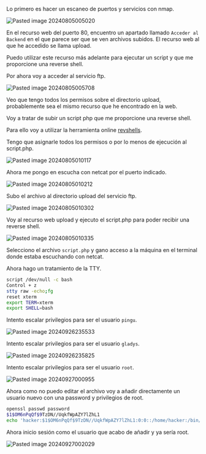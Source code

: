 Lo primero es hacer un escaneo de puertos y servicios con nmap.

![Pasted image 20240805005020](https://github.com/user-attachments/assets/6b27b20c-1db1-48b2-8f31-e68e3d0696ff)

En el recurso web del puerto 80, encuentro un apartado llamado `Acceder al Backend` en el que parece ser que se ven archivos subidos. El recurso web al que he accedido se llama upload.

Puedo utilizar este recurso más adelante para ejecutar un script y que me proporcione una reverse shell.

Por ahora voy a acceder al servicio ftp.

![Pasted image 20240805005708](https://github.com/user-attachments/assets/447b3f49-af59-4b11-a4f0-4a70e414f1b5)

Veo que tengo todos los permisos sobre el directorio upload, probablemente sea el mismo recurso que he encontrado en la web.

Voy a tratar de subir un script php que me proporcione una reverse shell.

Para ello voy a utilizar la herramienta online [revshells](https://www.revshells.com/).

Tengo que asignarle todos los permisos o por lo menos de ejecución al script.php.

![Pasted image 20240805010117](https://github.com/user-attachments/assets/7ae1fc4b-b71b-4bb6-9dcf-1e315b1d237a)

Ahora me pongo en escucha con netcat por el puerto indicado.

![Pasted image 20240805010212](https://github.com/user-attachments/assets/589b836a-033d-43b2-a1f7-9196e16ff05e)

Subo el archivo al directorio upload del servicio ftp.

![Pasted image 20240805010302](https://github.com/user-attachments/assets/1d0a37ad-eec7-486a-bded-8973cef9ebdb)

Voy al recurso web upload y ejecuto el script.php para poder recibir una reverse shell.

![Pasted image 20240805010335](https://github.com/user-attachments/assets/8f218d53-bfd3-4fb6-a25f-4e14aa1b6358)

Selecciono el archivo `script.php` y gano acceso a la máquina en el terminal donde estaba escuchando con netcat.

Ahora hago un tratamiento de la TTY.

```bash
script /dev/null -c bash
Control + z
stty raw -echo;fg
reset xterm
export TERM=xterm
export SHELL=bash
```

Intento escalar privilegios para ser el usuario `pingu`.

![Pasted image 20240926235533](https://github.com/user-attachments/assets/e1cac712-8dc9-4413-9ded-efed77fde6b4)

Intento escalar privilegios para ser el usuario `gladys`.

![Pasted image 20240926235825](https://github.com/user-attachments/assets/9e6aa8f9-0d37-4cd1-8489-c3f82830cf93)

Intento escalar privilegios para ser el usuario `root`.

![Pasted image 20240927000955](https://github.com/user-attachments/assets/0cfdf5cf-938b-48c9-8f40-00aaa0e9d499)

Ahora como no puedo editar el archivo voy a añadir directamente un usuario nuevo con una password y privilegios de root.

```bash
openssl passwd password
$1$OM6nPqQf$9TzDN//UqkfWpAZY7lZhL1
echo 'hacker:$1$OM6nPqQf$9TzDN//UqkfWpAZY7lZhL1:0:0::/home/hacker:/bin/bash' >> /etc/passwd
```

Ahora inicio sesión como el usuario que acabo de añadir y ya sería root.

![Pasted image 20240927002029](https://github.com/user-attachments/assets/91f10958-45f4-44b9-aa7d-2615adc0290b)
